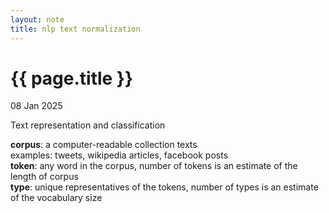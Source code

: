 ```yaml
---
layout: note
title: nlp text normalization
---
```


{{ page.title }}
================

<p class="meta">08 Jan 2025</p>

Text representation and classification

**corpus**: a computer-readable collection texts <br>
examples: tweets, wikipedia articles, facebook posts <br>
**token**: any word in the corpus, number of tokens is an estimate of the length of corpus <br>
**type**: unique representatives of the tokens, number of types is an estimate of the vocabulary size <br>
